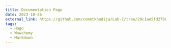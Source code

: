 ```yaml
---
title: Documentation Page
date: 2023-10-26
external_link: https://github.com/cometkhadija/Lab-7/tree/20c1ae5fd2796155c300053ceeaab65bba5a04d8/Documentation%20Page
tags:
  - Hugo
  - Wowchemy
  - Markdown
---
```


